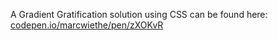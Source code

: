 A Gradient Gratification solution using CSS can be found here: [codepen.io/marcwiethe/pen/zXOKvR](https://codepen.io/marcwiethe/pen/zXOKvR)
